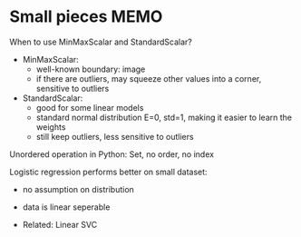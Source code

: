 # Small pieces MEMO

When to use MinMaxScalar and StandardScalar?

* MinMaxScalar:
  * well-known boundary: image
  * if there are outliers, may squeeze other values into a corner, sensitive to outliers
* StandardScalar:
  * good for some linear models
  *  standard normal distribution E=0, std=1, making it easier to learn the weights
  * still keep outliers, less sensitive to outliers



Unordered operation in Python: Set, no order, no index



Logistic regression performs better on small dataset:

* no assumption on distribution
* data is linear seperable

* Related: Linear SVC
